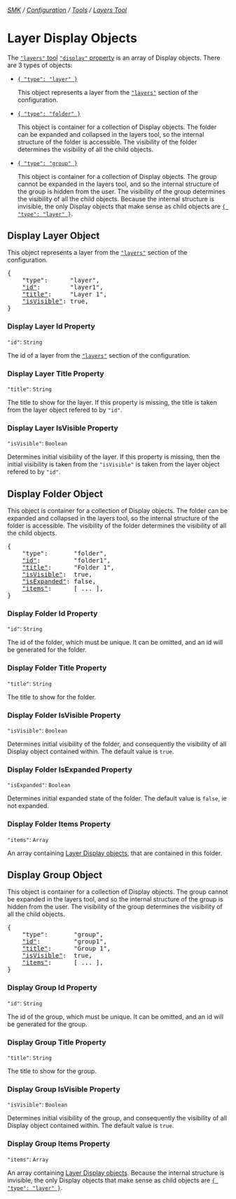 ###### [SMK](../../..) / [Configuration](..) / [Tools](.) / [Layers Tool](layers)

# Layer Display Objects

The [`"layers"` tool](layers) [`"display"` property](layers#display-property) is an array of Display objects.
There are 3 types of objects:

- [`{ "type": "layer" }`](#display-layer-object)

    This object represents a layer from the [`"layers"`](../layers) section of the configuration.

- [`{ "type": "folder" }`](#display-folder-object)

    This object is container for a collection of Display objects.
    The folder can be expanded and collapsed in the layers tool, so the internal structure of the folder is accessible.
    The visibility of the folder determines the visibility of all the child objects.

- [`{ "type": "group" }`](#display-group-object)

    This object is container for a collection of Display objects.
    The group cannot be expanded in the layers tool, and so the internal structure of the group is hidden from the user.
    The visibility of the group determines the visibility of all the child objects.
    Because the internal structure is invisible, the only Display objects that make sense as child objects are [`{ "type": "layer" }`](#display-layer-object).


## Display Layer Object

This object represents a layer from the [`"layers"`](../layers) section of the configuration.

<pre>
{
    "type":      "layer",
    <a href="#display-layer-id-property"        >"id"</a>:        "layer1",
    <a href="#display-layer-title-property"     >"title"</a>:     "Layer 1",
    <a href="#display-layer-isvisible-property" >"isVisible"</a>: true,
}
</pre>


### Display Layer Id Property
`"id"`: `String`

The id of a layer from the [`"layers"`](../layers) section of the configuration.


### Display Layer Title Property
`"title"`: `String`

The title to show for the layer.
If this property is missing, the title is taken from the layer object refered to by `"id"`.


### Display Layer IsVisible Property
`"isVisible"`: `Boolean`

Determines initial visibility of the layer.
If this property is missing, then the initial visibility is taken from the `"isVisible"` is taken from the layer object refered to by `"id"`.


## Display Folder Object

This object is container for a collection of Display objects.
The folder can be expanded and collapsed in the layers tool, so the internal structure of the folder is accessible.
The visibility of the folder determines the visibility of all the child objects.

<pre>
{
    "type":       "folder",
    <a href="#display-folder-id-property"        >"id"</a>:         "folder1",
    <a href="#display-folder-title-property"     >"title"</a>:      "Folder 1",
    <a href="#display-folder-isvisible-property" >"isVisible"</a>:  true,
    <a href="#display-folder-isexpanded-property">"isExpanded"</a>: false,
    <a href="#displa-yfolder-items-property"     >"items"</a>:      [ ... ],
}
</pre>

### Display Folder Id Property
`"id"`: `String`

The id of the folder, which must be unique.
It can be omitted, and an id will be generated for the folder.


### Display Folder Title Property
`"title"`: `String`

The title to show for the folder.


### Display Folder IsVisible Property
`"isVisible"`: `Boolean`

Determines initial visibility of the folder, and consequently the visibility of all Display object contained within.
The default value is `true`.


### Display Folder IsExpanded Property
`"isExpanded"`: `Boolean`

Determines initial expanded state of the folder.
The default value is `false`, ie not expanded.


### Display Folder Items Property
`"items"`: `Array`

An array containing [Layer Display objects](#layer-display-objects), that are contained in this folder.



## Display Group Object

This object is container for a collection of Display objects.
The group cannot be expanded in the layers tool, and so the internal structure of the group is hidden from the user.
The visibility of the group determines the visibility of all the child objects.

<pre>
{
    "type":       "group",
    <a href="#display-group-id-property"        >"id"</a>:         "group1",
    <a href="#display-group-title-property"     >"title"</a>:      "Group 1",
    <a href="#display-group-isvisible-property" >"isVisible"</a>:  true,
    <a href="#display-group-items-property"     >"items"</a>:      [ ... ],
}
</pre>

### Display Group Id Property
`"id"`: `String`

The id of the group, which must be unique.
It can be omitted, and an id will be generated for the group.


### Display Group Title Property
`"title"`: `String`

The title to show for the group.


### Display Group IsVisible Property
`"isVisible"`: `Boolean`

Determines initial visibility of the group, and consequently the visibility of all Display object contained within.
The default value is `true`.


### Display Group Items Property
`"items"`: `Array`

An array containing [Layer Display objects](#layer-display-objects).
Because the internal structure is invisible, the only Display objects that make sense as child objects are [`{ "type": "layer" }`](#display-layer-object).
